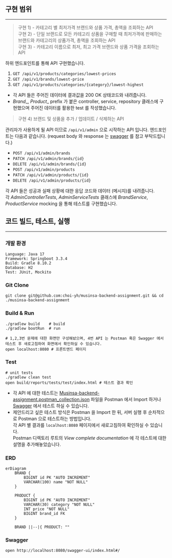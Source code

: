 ## 구현 범위

---

> 구현 1) - 카테고리 별 최저가격 브랜드와 상품 가격, 총액을 조회하는 API  
> 구현 2) - 단일 브랜드로 모든 카테고리 상품을 구매할 때 최저가격에 판매하는 브랜드와 카테고리의 상품가격, 총액을 조회하는 API  
> 구현 3) - 카테고리 이름으로 최저, 최고 가격 브랜드와 상품 가격을 조회하는 API

하위 엔드포인트를 통해 API 구현했습니다.

1. `GET /api/v1/products/categories/lowest-prices`
2. `GET /api/v1/brands/lowest-price`
3. `GET /api/v1/products/categories/{category}/lowest-highest`

* 각 API 들은 주어진 데이터에 결과값을 200 OK 상태코드와 내려줍니다.
* _Brand__, _Product__ prefix 가 붙은 controller, service, repository 클래스에 구현했으며 주어진 데이터를 활용한 test 를 작성했습니다.

> 구현 4) 브랜드 및 상품을 추가 / 업데이트 / 삭제하는 API

관리자가 사용하게 될 API 이므로 `/api/v1/admin` 으로 시작하는 API 입니다. 엔드포인트는 다음과 같습니다. (request body 와 response 는 [swagger](#swagger) 를 참고 부탁드립니다.)

* `POST /api/v1/admin/brands`
* `PATCH /api/v1/admin/brands/{id}`
* `DELETE /api/v1/admin/brands/{id}`
* `POST /api/v1/admin/products`
* `PATCH /api/v1/admin/products/{id}`
* `DELETE /api/v1/admin/products/{id}`

각 API 들은 성공과 실패 상황에 대한 응답 코드와 데이터 (메시지)를 내려줍니다.  
각 _AdminControllerTests_, _AdminServiceTests_ 클래스에 _BrandService_, _ProductService_ mocking 을 통해 테스트를 구현했습니다.

## 코드 빌드, 테스트, 실행

---

### 개발 환경

```
Language: Java 17
Framework: Springboot 3.3.4
Build: Gradle 8.10.2
Database: H2
Test: JUnit, Mockito
```

### Git Clone

```
git clone git@github.com:choi-yh/musinsa-backend-assignment.git && cd ./musinsa-backend-assignment
```

### Build & Run

```
./gradlew build    # build
./gradlew bootRun  # run

# 1,2,3번 문제에 대한 화면만 구성해놨으며, 4번 API 는 Postman 혹은 Swagger 에서 테스트 후 새로고침하여 화면에서 확인하실 수 있습니다.
open localhost:8080 # 프론트엔드 페이지
```

### Test

```
# unit tests
./gradlew clean test 
open build/reports/tests/test/index.html # 테스트 결과 확인
```

* 각 API 에 대한 테스트는 [Musinsa-backend-assignment.postman_collection.json](Musinsa-backend-assignment.postman_collection.json) 파일을 Postman 에서 Import 하거나
[Swagger](#swagger) 에서 테스트 하실 수 있습니다.  
* 제안드리고 싶은 테스트 방식은 Postman 을 Import 한 뒤, 서버 실행 후 순차적으로 Postman 으로 테스트하는 방법입니다.   
각 API 별 결과를 `localhost:8080` 페이지에서 새로고침하여 확인하실 수 있습니다.   
Postman 디렉토리 루트의 _View complete documentation_ 에 각 테스트에 대한 설명을 추가해놓았습니다.


### ERD

```mermaid
erDiagram
    BRAND {
        BIGINT id PK "AUTO INCREMENT"
        VARCHAR(100) name "NOT NULL"
    }

    PRODUCT {
        BIGINT id PK "AUTO INCREMENT"
        VARCHAR(30) category "NOT NULL"
        INT price "NOT NULL"
        BIGINT brand_id FK
    }

    BRAND ||--|{ PRODUCT: ""
```

### Swagger

```
open http://localhost:8080/swagger-ui/index.html#/
```
